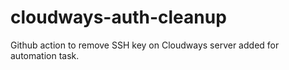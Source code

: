 # cloudways-auth-cleanup
Github action to remove SSH key on Cloudways server added for automation task.
